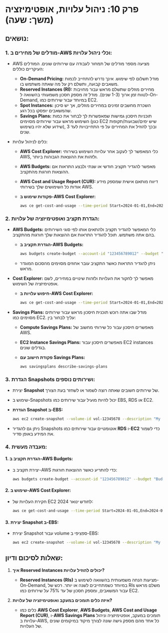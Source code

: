 # פרק 10: ניהול עלויות, אופטימיזציה (משך: שעה)

## נושאים:

### 1. **מודלים של מחירים ב-AWS וכלי ניהול עלויות:**
   - AWS מציעה מספר מודלים של תמחור לעבודה עם שירותים שונים. המודלים העיקריים כוללים:
     - **On-Demand Pricing:** מודל תשלום לפי שימוש. אינך נדרש להתחייב לכמות משאבים קבועה, ותשלם רק על מה שאתה משתמש בו.
     - **Reserved Instances (RI):** מחירים מוזלים שתשלם מראש עבור מחויבות לטווח זמן ארוך (1-3 שנים). מודל זה מספק חסכון משמעותי בהשוואה ל-On-Demand, במיוחד עבור שירותים כמו EC2.
     - **Spot Instances:** השכרת מחשבים זמינים במחירים מוזלים, אך יש סיכון שהמשאבים יופסקו בכל רגע.
     - **Savings Plans:** תוכניות חיסכון גמישות שמאפשרות לך לבחור את כמות השימוש מראש עבור שירותים מסוימים (כגון EC2 שיש ימים/שבועות/תקופות שידוע שלא יהיו בשימוש), ובכך להוזיל את המחירים על פי התחייבויות לעד 3 שנים.

   - כלים לניהול עלויות:
     - **AWS Cost Explorer:** כלי המאפשר לך לעקוב אחר עלויות השימוש בשירותי AWS, ולזהות את ההוצאות הגבוהות ביותר. 
     - **AWS Budgets:** מאפשר להגדיר תקציב חודשי או שנתי ולבצע התראות אם ההוצאות חורגות מהתקציב.
     - **AWS Cost and Usage Report (CUR):** דיווח מותאם אישית שמספק מידע אודות כל השימושים שלך בשירותי AWS.

     - **פקודות שימוש ב-AWS Cost Explorer:**
       ```bash
       aws ce get-cost-and-usage --time-period Start=2024-01-01,End=2024-12-31 --granularity MONTHLY --metrics "AmortizedCost"
       ```

### 2. **הגדרת תקציב ואופטימיזציה של עלויות:**
   - **AWS Budgets:** כלי המאפשר להגדיר תקציב ולהתאים אותו לפי סוגי השירותים בהם אתה משתמש. תוכל להגדיר התראות אם ההוצאות שלך חורגות מהתקציב.
   
     - **הגדרת תקציב ב-AWS Budgets:**
       ```bash
       aws budgets create-budget --account-id "123456789012" --budget "BudgetName=MonthlyEC2Cost,BudgetType=Cost,TimeUnit=MONTHLY,BudgetLimit={Amount=100,Unit=USD},CostFilters={Service=EC2}"
       ```
     - ניתן להגדיר התראות כאשר התקציב עובר אחוזים מסוימים מהסכום המוגדר מראש.

   - **Cost Explorer:** מאפשר לך לחקור את העלויות ולזהות שינויים במחירים, לשם אופטימיזציה של השימוש.
     - **חיפוש עלויות ב-AWS Cost Explorer:**
       ```bash
       aws ce get-cost-and-usage --time-period Start=2024-01-01,End=2024-01-31 --granularity DAILY --metrics "BlendedCost"
       ```

   - **Savings Plans:** מודל שבו אתה רוכש תוכנית חיסכון מראש עבור שירותים מסוימים כמו EC2. עליך לבחור בין:
     - **Compute Savings Plans:** מאפשרים חיסכון עבור כל שירותי מחשוב של AWS.
     - **EC2 Instance Savings Plans:** מאפשרים חיסכון עבור EC2 instances בגדלים שונים.

     - **פקודת חישוב עם Savings Plans:**
       ```bash
       aws savingsplans describe-savings-plans
       ```

### 3. **הגדרת Snapshots ושירותים נוספים:**
   - יצירת **Snapshot** של שירותים חשובים שאתה רוצה לשמור או לשחזר בעת הצורך.
   - שימוש ב-Snapshots יכול להיות מועיל עבור שירותים כמו EBS, RDS או EC2.
   
   - **הגדרת Snapshot ב-EBS:**
     ```bash
     aws ec2 create-snapshot --volume-id vol-12345678 --description "My Snapshot"
     ```
   - ניתן גם להגדיר Snapshots אוטומטיים עבור שירותים כמו **RDS** ו-**EC2** כדי לשמור את המידע באופן סדיר.

### 4. **מעבדה מעשית:**

#### 1. **הגדרת תקציב ב-AWS Budgets:**
   - יצירת תקציב ב-AWS כדי להתריע כאשר ההוצאות חורגות:
     ```bash
     aws budgets create-budget --account-id "123456789012" --budget "BudgetName=MonthlyEC2Cost,BudgetType=Cost,TimeUnit=MONTHLY,BudgetLimit={Amount=100,Unit=USD},CostFilters={Service=EC2}"
     ```

#### 2. **שימוש ב-AWS Cost Explorer:**
   - חקירת העלויות של EC2 לחודש ינואר 2024:
     ```bash
     aws ce get-cost-and-usage --time-period Start=2024-01-01,End=2024-01-31 --granularity DAILY --metrics "BlendedCost"
     ```

#### 3. **יצירת Snapshot ב-EBS:**
   - יצירת Snapshot עבור volume ספציפי ב-EBS:
     ```bash
     aws ec2 create-snapshot --volume-id vol-12345678 --description "My Snapshot"
     ```

## שאלות לסיכום ודיון:

1. **איך Reserved Instances יכולים להוזיל עלויות?**
   - **Reserved Instances (RIs)** מציעות הנחה משמעותית בהשוואה לשימוש ב-On-Demand, במיוחד כשמתחייבים לשנה או יותר. רכש של RIs משלם מראש עבור המשאבים, ומספק חסכון של עד 75% על שירותים כמו EC2.

2. **איזה כלים תומכים במעקב ואופטימיזציה של עלויות?**
   - כלים כמו **AWS Cost Explorer**, **AWS Budgets**, **AWS Cost and Usage Report (CUR)**, ו-**AWS Savings Plans** תומכים במעקב, אופטימיזציה וניהול עלויות ב-AWS, כל אחד מהם מספק גישה שונה לצורך מיקוד במיקומים שונים של העלויות.